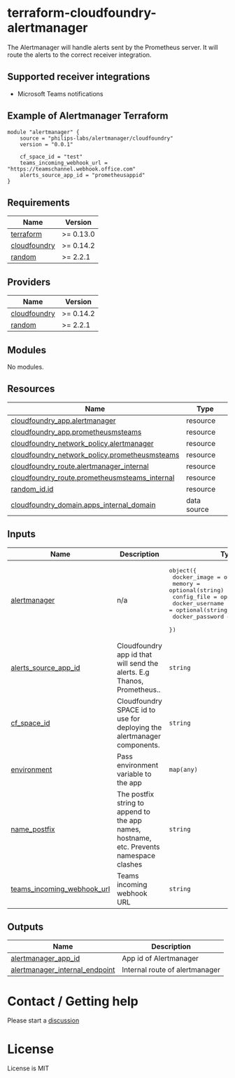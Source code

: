 # terraform-cloudfoundry-alertmanager

The Alertmanager will handle alerts sent by the Prometheus server. It will route the alerts to the correct receiver integration.

## Supported receiver integrations

- Microsoft Teams notifications

## Example of Alertmanager Terraform

```
module "alertmanager" {
    source = "philips-labs/alertmanager/cloudfoundry"
    version = "0.0.1"

    cf_space_id = "test"
    teams_incoming_webhook_url = "https://teamschannel.webhook.office.com"
    alerts_source_app_id = "prometheusappid"
}
```

<!--- BEGIN_TF_DOCS --->
## Requirements

| Name | Version |
|------|---------|
| <a name="requirement_terraform"></a> [terraform](#requirement\_terraform) | >= 0.13.0 |
| <a name="requirement_cloudfoundry"></a> [cloudfoundry](#requirement\_cloudfoundry) | >= 0.14.2 |
| <a name="requirement_random"></a> [random](#requirement\_random) | >= 2.2.1 |

## Providers

| Name | Version |
|------|---------|
| <a name="provider_cloudfoundry"></a> [cloudfoundry](#provider\_cloudfoundry) | >= 0.14.2 |
| <a name="provider_random"></a> [random](#provider\_random) | >= 2.2.1 |

## Modules

No modules.

## Resources

| Name | Type |
|------|------|
| [cloudfoundry_app.alertmanager](https://registry.terraform.io/providers/cloudfoundry-community/cloudfoundry/latest/docs/resources/app) | resource |
| [cloudfoundry_app.prometheusmsteams](https://registry.terraform.io/providers/cloudfoundry-community/cloudfoundry/latest/docs/resources/app) | resource |
| [cloudfoundry_network_policy.alertmanager](https://registry.terraform.io/providers/cloudfoundry-community/cloudfoundry/latest/docs/resources/network_policy) | resource |
| [cloudfoundry_network_policy.prometheusmsteams](https://registry.terraform.io/providers/cloudfoundry-community/cloudfoundry/latest/docs/resources/network_policy) | resource |
| [cloudfoundry_route.alertmanager_internal](https://registry.terraform.io/providers/cloudfoundry-community/cloudfoundry/latest/docs/resources/route) | resource |
| [cloudfoundry_route.prometheusmsteams_internal](https://registry.terraform.io/providers/cloudfoundry-community/cloudfoundry/latest/docs/resources/route) | resource |
| [random_id.id](https://registry.terraform.io/providers/random/latest/docs/resources/id) | resource |
| [cloudfoundry_domain.apps_internal_domain](https://registry.terraform.io/providers/cloudfoundry-community/cloudfoundry/latest/docs/data-sources/domain) | data source |

## Inputs

| Name | Description | Type | Default | Required |
|------|-------------|------|---------|:--------:|
| <a name="input_alertmanager"></a> [alertmanager](#input\_alertmanager) | n/a | <pre>object({<br>    docker_image    = optional(string)<br>    memory          = optional(string)<br>    config_file     = optional(string)<br>    docker_username = optional(string)<br>    docker_password = optional(string)<br>  })</pre> | `{}` | no |
| <a name="input_alerts_source_app_id"></a> [alerts\_source\_app\_id](#input\_alerts\_source\_app\_id) | Cloudfoundry app id that will send the alerts. E.g Thanos, Prometheus.. | `string` | n/a | yes |
| <a name="input_cf_space_id"></a> [cf\_space\_id](#input\_cf\_space\_id) | Cloudfoundry SPACE id to use for deploying the alertmanager components. | `string` | n/a | yes |
| <a name="input_environment"></a> [environment](#input\_environment) | Pass environment variable to the app | `map(any)` | `{}` | no |
| <a name="input_name_postfix"></a> [name\_postfix](#input\_name\_postfix) | The postfix string to append to the app names, hostname, etc. Prevents namespace clashes | `string` | `""` | no |
| <a name="input_teams_incoming_webhook_url"></a> [teams\_incoming\_webhook\_url](#input\_teams\_incoming\_webhook\_url) | Teams incoming webhook URL | `string` | `""` | no |

## Outputs

| Name | Description |
|------|-------------|
| <a name="output_alertmanager_app_id"></a> [alertmanager\_app\_id](#output\_alertmanager\_app\_id) | App id of Alertmanager |
| <a name="output_alertmanager_internal_endpoint"></a> [alertmanager\_internal\_endpoint](#output\_alertmanager\_internal\_endpoint) | Internal route of alertmanager |

<!--- END_TF_DOCS --->

# Contact / Getting help

Please start a [discussion](https://github.com/philips-labs/terraform-cloudfoundry-alertmanager/discussions)

# License

License is MIT